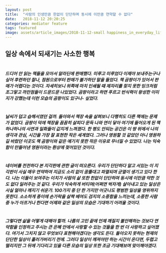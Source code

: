 ```yaml
---
layout: post
title:  "사람의 인생만큼 한없이 단단하며 동시에 이만큼 연약할 수 없다"
date:   2018-11-12 20:20:25
categories: mediator feature
tags: featured
image: assets/article_images/2018-11-12-small happiness_in_everyday_life/forest_in_fog.JPG
---
```

## 일상 속에서 되새기는 사소한 행복
# 
##### 드디어 안 읽는 책들을 모아서 알라딘에 판매했다. 미루고 미루었다 이제야 보내주는구나 싶어 후련하던 찰나, 점원으로부터 판매가 불가하단 말을 들었다. 책 곰팡이가 있어서 판매가 어렵다는 것이다. 자세히보니 위쪽에 마치 인쇄될 때 제자리를 찾지 못한 잉크처럼 조그맣고 까만점들이 드문드문 나있었다. 곰팡이라고 하면 푸르고 번식력이 왕성한 이미지가 강했는데 이런 모습의 곰팡이도 있구나- 싶었다.

# 
##### 날씨가 덥고 습해서였던 걸까. 돌아와서 책장 속을 살펴보니 다행히도 다른 책에는 문제가 없었다. 곰팡이 덕에 책장을 꼼꼼히 살피다 문득 나와 연이 닿아 여기에 들어오게 된 책 하나하나의 사연과 일화들이 값지게 느껴졌다. 한 평도 안되는 공간은 이 땅 위에서 나의 생각과 관심, 시간을 가장 잘 표현한 작은 세계였다. 그러나 영원할 것 같았던 아니 영원하길 바랐던 이곳도 책 곰팡이와 같은 예기치 못한 작은 이유로 무너질 수 있었다. 나는 익숙함이 만들어낸 영원이라는 환상에 젖어있던 것이다.

# 
##### 네이버를 전전하다 본 지각판에 관한 글이 떠오른다. 우리가 단단하다 알고 서있는 이 지각판이 사실 매우 연약하여 지금도 소리 없이 꿈틀대고 파열되며 균열이 생기고 있다 한다. 나는 이들이 보여주는 이치가 사람의 삶 또한 한없이 단단하며 동시에 이만큼 약한 것도 없다 일러주는 것 같다. 우리가 익숙하게 버티며(어쩌면 벅차게) 살아내고 있는 일상은 사실 얼마나 깨지기 쉬운가. 100가지 중 단 한 가지만 어긋나도 평범한 일상을 영위하지 못한다. 소소하게 종이에 손가락을 살짝 베여도 검지의 소중함을 느끼는데, 소중한 사람 중 누가 아프거나 한다면 어제와 같은 일상의 모습은 기대하기 어려울 것이다. 

# 
##### 그렇다면 삶을 어떻게 대해야 할까. 나름의 고민 끝에 언제 깨질지 불안해하는 것보다 연약함을 인정하고 주시는 큰 은혜 안에서 사랑할 수 있는 것들을 한 번 더 사랑하고 싶어졌다. 여기서 그치지 않고 무엇보다 표현해야겠다는 생각도 든다. 돌아오지 못하는 현재의 단단한 일상이 흘러가버리기 전에. 그러다 일상이 깨져야만 하는 시간이 온다면, 두렵고 떨리지만 그 뒤에 기다리고 있을 다른 모습의 일상 또한 조금 기대해보며 맞이해야겠다.
